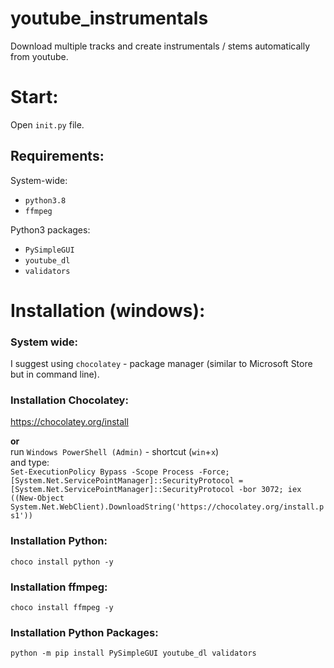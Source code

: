 # youtube_instrumentals
Download multiple tracks and create instrumentals / stems automatically from youtube.

# Start:

Open `init.py` file.

## Requirements:

System-wide:
- `python3.8` 
- `ffmpeg`

Python3 packages:
- `PySimpleGUI`
- `youtube_dl`
- `validators`

# Installation (windows):

### System wide:
I suggest using `chocolatey` - package manager (similar to Microsoft Store but in command line).

### Installation Chocolatey:
https://chocolatey.org/install </br>

**or** <br/> run `Windows PowerShell (Admin)` - shortcut (`win`+`x`) <br/> 
and type: <br/>
`Set-ExecutionPolicy Bypass -Scope Process -Force; [System.Net.ServicePointManager]::SecurityProtocol = [System.Net.ServicePointManager]::SecurityProtocol -bor 3072; iex ((New-Object System.Net.WebClient).DownloadString('https://chocolatey.org/install.ps1'))`


### Installation Python:

`choco install python -y`

### Installation ffmpeg:

`choco install ffmpeg -y`

### Installation Python Packages:
`python -m pip install PySimpleGUI youtube_dl validators`
